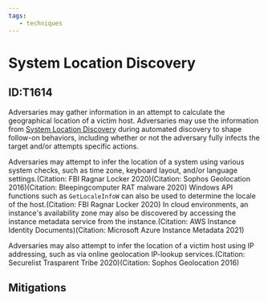 ```yaml
---
tags:
   - techniques
---
```

# System Location Discovery
## ID:T1614

Adversaries may gather information in an attempt to calculate the geographical location of a victim host. Adversaries may use the information from [System Location Discovery](/mitre/techniques/T1614) during automated discovery to shape follow-on behaviors, including whether or not the adversary fully infects the target and/or attempts specific actions.

Adversaries may attempt to infer the location of a system using various system checks, such as time zone, keyboard layout, and/or language settings.(Citation: FBI Ragnar Locker 2020)(Citation: Sophos Geolocation 2016)(Citation: Bleepingcomputer RAT malware 2020) Windows API functions such as <code>GetLocaleInfoW</code> can also be used to determine the locale of the host.(Citation: FBI Ragnar Locker 2020) In cloud environments, an instance's availability zone may also be discovered by accessing the instance metadata service from the instance.(Citation: AWS Instance Identity Documents)(Citation: Microsoft Azure Instance Metadata 2021)

Adversaries may also attempt to infer the location of a victim host using IP addressing, such as via online geolocation IP-lookup services.(Citation: Securelist Trasparent Tribe 2020)(Citation: Sophos Geolocation 2016)
## Mitigations
